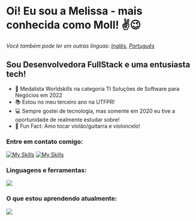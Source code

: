 # Oi! Eu sou a Melissa - mais conhecida como Moll! ✌😉

*Você também pode ler em outras línguas: [Inglês](README.md), [Português](README_PT.md)*

## Sou Desenvolvedora FullStack e uma entusiasta tech!
- 🥈 Medalista Worldskills na categoria TI Soluções de Software para Negócios em 2022
- 📚 Estou no meu terceiro ano na UTFPR!
- 💻 Sempre gostei de tecnologia, mas somente em 2020 eu tive a oportunidade de realmente estudar sobre!
- 🎸 Fun Fact: Amo tocar violão/guitarra e violoncelo!

### Entre em contato comigo:
[![My Skills](https://skillicons.dev/icons?i=linkedin)](https://br.linkedin.com/in/melissa-moll-62318b18b)
[![My Skills](https://skillicons.dev/icons?i=instagram)](https://www.instagram.com/moll.png)

### Linguagens e ferramentas:
<p>
  <img src="https://skillicons.dev/icons?i=angular,css,html,js,nodejs,arduino,c,cs,cpp,dotnet,py,mysql,figma,git,visualstudio,vscode"/>
</p>

### O que estou aprendendo atualmente:
<p>
  <img src="https://skillicons.dev/icons?i=docker,flutter,linux,mongodb,react,tensorflow" />
</p>
